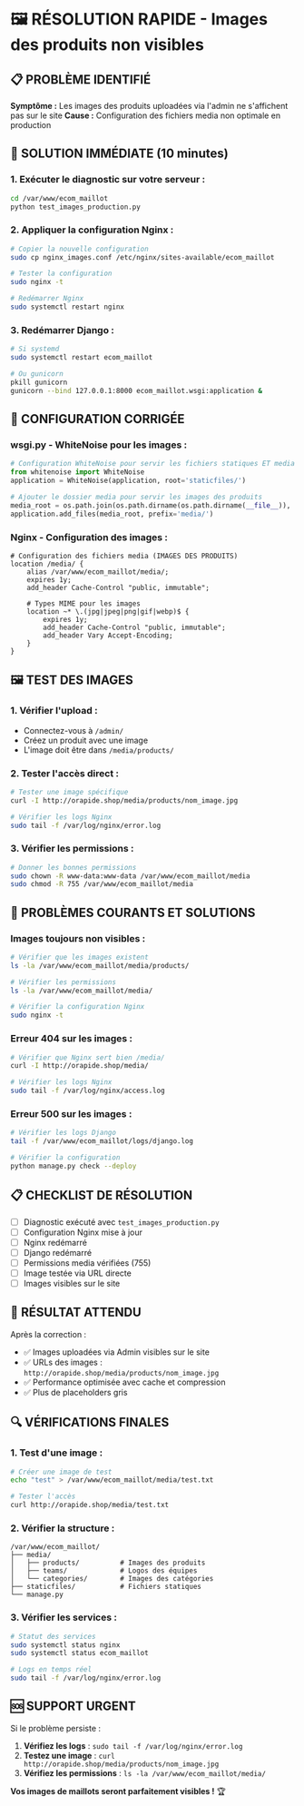 # 🖼️ RÉSOLUTION RAPIDE - Images des produits non visibles

## 📋 **PROBLÈME IDENTIFIÉ**

**Symptôme :** Les images des produits uploadées via l'admin ne s'affichent pas sur le site
**Cause :** Configuration des fichiers media non optimale en production

## 🚀 **SOLUTION IMMÉDIATE (10 minutes)**

### **1. Exécuter le diagnostic sur votre serveur :**
```bash
cd /var/www/ecom_maillot
python test_images_production.py
```

### **2. Appliquer la configuration Nginx :**
```bash
# Copier la nouvelle configuration
sudo cp nginx_images.conf /etc/nginx/sites-available/ecom_maillot

# Tester la configuration
sudo nginx -t

# Redémarrer Nginx
sudo systemctl restart nginx
```

### **3. Redémarrer Django :**
```bash
# Si systemd
sudo systemctl restart ecom_maillot

# Ou gunicorn
pkill gunicorn
gunicorn --bind 127.0.0.1:8000 ecom_maillot.wsgi:application &
```

## 🔧 **CONFIGURATION CORRIGÉE**

### **wsgi.py - WhiteNoise pour les images :**
```python
# Configuration WhiteNoise pour servir les fichiers statiques ET media en production
from whitenoise import WhiteNoise
application = WhiteNoise(application, root='staticfiles/')

# Ajouter le dossier media pour servir les images des produits
media_root = os.path.join(os.path.dirname(os.path.dirname(__file__)), 'media')
application.add_files(media_root, prefix='media/')
```

### **Nginx - Configuration des images :**
```nginx
# Configuration des fichiers media (IMAGES DES PRODUITS)
location /media/ {
    alias /var/www/ecom_maillot/media/;
    expires 1y;
    add_header Cache-Control "public, immutable";
    
    # Types MIME pour les images
    location ~* \.(jpg|jpeg|png|gif|webp)$ {
        expires 1y;
        add_header Cache-Control "public, immutable";
        add_header Vary Accept-Encoding;
    }
}
```

## 🖼️ **TEST DES IMAGES**

### **1. Vérifier l'upload :**
- Connectez-vous à `/admin/`
- Créez un produit avec une image
- L'image doit être dans `/media/products/`

### **2. Tester l'accès direct :**
```bash
# Tester une image spécifique
curl -I http://orapide.shop/media/products/nom_image.jpg

# Vérifier les logs Nginx
sudo tail -f /var/log/nginx/error.log
```

### **3. Vérifier les permissions :**
```bash
# Donner les bonnes permissions
sudo chown -R www-data:www-data /var/www/ecom_maillot/media
sudo chmod -R 755 /var/www/ecom_maillot/media
```

## 🚨 **PROBLÈMES COURANTS ET SOLUTIONS**

### **Images toujours non visibles :**
```bash
# Vérifier que les images existent
ls -la /var/www/ecom_maillot/media/products/

# Vérifier les permissions
ls -la /var/www/ecom_maillot/media/

# Vérifier la configuration Nginx
sudo nginx -t
```

### **Erreur 404 sur les images :**
```bash
# Vérifier que Nginx sert bien /media/
curl -I http://orapide.shop/media/

# Vérifier les logs Nginx
sudo tail -f /var/log/nginx/access.log
```

### **Erreur 500 sur les images :**
```bash
# Vérifier les logs Django
tail -f /var/www/ecom_maillot/logs/django.log

# Vérifier la configuration
python manage.py check --deploy
```

## 📋 **CHECKLIST DE RÉSOLUTION**

- [ ] Diagnostic exécuté avec `test_images_production.py`
- [ ] Configuration Nginx mise à jour
- [ ] Nginx redémarré
- [ ] Django redémarré
- [ ] Permissions media vérifiées (755)
- [ ] Image testée via URL directe
- [ ] Images visibles sur le site

## 🎯 **RÉSULTAT ATTENDU**

Après la correction :
- ✅ Images uploadées via Admin visibles sur le site
- ✅ URLs des images : `http://orapide.shop/media/products/nom_image.jpg`
- ✅ Performance optimisée avec cache et compression
- ✅ Plus de placeholders gris

## 🔍 **VÉRIFICATIONS FINALES**

### **1. Test d'une image :**
```bash
# Créer une image de test
echo "test" > /var/www/ecom_maillot/media/test.txt

# Tester l'accès
curl http://orapide.shop/media/test.txt
```

### **2. Vérifier la structure :**
```
/var/www/ecom_maillot/
├── media/
│   ├── products/          # Images des produits
│   ├── teams/             # Logos des équipes
│   └── categories/        # Images des catégories
├── staticfiles/           # Fichiers statiques
└── manage.py
```

### **3. Vérifier les services :**
```bash
# Statut des services
sudo systemctl status nginx
sudo systemctl status ecom_maillot

# Logs en temps réel
sudo tail -f /var/log/nginx/error.log
```

## 🆘 **SUPPORT URGENT**

Si le problème persiste :

1. **Vérifiez les logs** : `sudo tail -f /var/log/nginx/error.log`
2. **Testez une image** : `curl http://orapide.shop/media/products/nom_image.jpg`
3. **Vérifiez les permissions** : `ls -la /var/www/ecom_maillot/media/`

**Vos images de maillots seront parfaitement visibles !** 🏆
